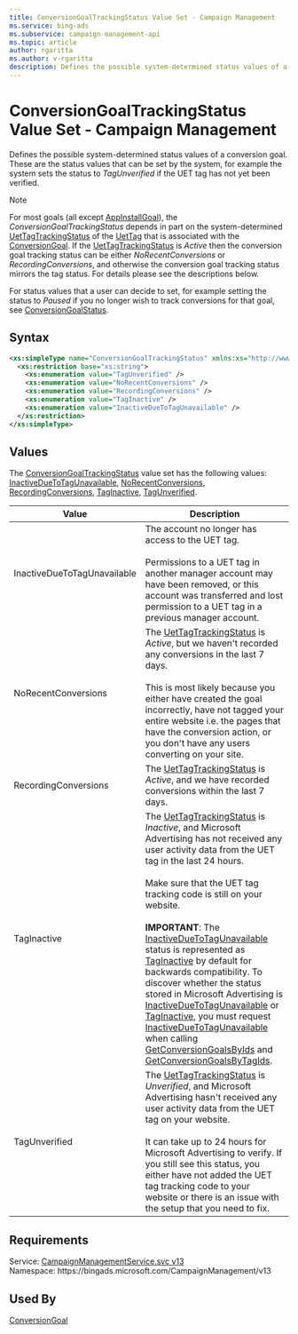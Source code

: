 ```yaml
---
title: ConversionGoalTrackingStatus Value Set - Campaign Management
ms.service: bing-ads
ms.subservice: campaign-management-api
ms.topic: article
author: rgaritta
ms.author: v-rgaritta
description: Defines the possible system-determined status values of a conversion goal.
---
```

# ConversionGoalTrackingStatus Value Set - Campaign Management
Defines the possible system-determined status values of a conversion goal. These are the status values that can be set by the system, for example the system sets the status to *TagUnverified* if the UET tag has not yet been verified. 

> [!NOTE]
> For most goals (all except [AppInstallGoal](appinstallgoal.md)), the *ConversionGoalTrackingStatus* depends in part on the system-determined [UetTagTrackingStatus](uettagtrackingstatus.md) of the [UetTag](uettag.md) that is associated with the [ConversionGoal](conversiongoal.md). If the [UetTagTrackingStatus](uettagtrackingstatus.md) is *Active* then the conversion goal tracking status can be either *NoRecentConversions* or *RecordingConversions*, and otherwise the conversion goal tracking status mirrors the tag status. For details please see the descriptions below. 

For status values that a user can decide to set, for example setting the status to *Paused* if you no longer wish to track conversions for that goal, see [ConversionGoalStatus](conversiongoalstatus.md).   

## Syntax
```xml
<xs:simpleType name="ConversionGoalTrackingStatus" xmlns:xs="http://www.w3.org/2001/XMLSchema">
  <xs:restriction base="xs:string">
    <xs:enumeration value="TagUnverified" />
    <xs:enumeration value="NoRecentConversions" />
    <xs:enumeration value="RecordingConversions" />
    <xs:enumeration value="TagInactive" />
    <xs:enumeration value="InactiveDueToTagUnavailable" />
  </xs:restriction>
</xs:simpleType>
```

## <a name="values"></a>Values

The [ConversionGoalTrackingStatus](conversiongoaltrackingstatus.md) value set has the following values: [InactiveDueToTagUnavailable](#inactiveduetotagunavailable), [NoRecentConversions](#norecentconversions), [RecordingConversions](#recordingconversions), [TagInactive](#taginactive), [TagUnverified](#tagunverified).

|Value|Description|
|-----------|---------------|
|<a name="inactiveduetotagunavailable"></a>InactiveDueToTagUnavailable|The account no longer has access to the UET tag.<br/><br/>Permissions to a UET tag in another manager account may have been removed, or this account was transferred and lost permission to a UET tag in a previous manager account.|
|<a name="norecentconversions"></a>NoRecentConversions|The [UetTagTrackingStatus](uettagtrackingstatus.md) is *Active*, but we haven't recorded any conversions in the last 7 days.<br/><br/>This is most likely because you either have created the goal incorrectly, have not tagged your entire website i.e. the pages that have the conversion action, or you don't have any users converting on your site.|
|<a name="recordingconversions"></a>RecordingConversions|The [UetTagTrackingStatus](uettagtrackingstatus.md) is *Active*, and we have recorded conversions within the last 7 days.|
|<a name="taginactive"></a>TagInactive|The [UetTagTrackingStatus](uettagtrackingstatus.md) is *Inactive*, and Microsoft Advertising has not received any user activity data from the UET tag in the last 24 hours.<br/><br/>Make sure that the UET tag tracking code is still on your website.<br/><br/>**IMPORTANT**: The [InactiveDueToTagUnavailable](#inactiveduetotagunavailable) status is represented as [TagInactive](#taginactive) by default for backwards compatibility. To discover whether the status stored in Microsoft Advertising is [InactiveDueToTagUnavailable](#inactiveduetotagunavailable) or [TagInactive](#taginactive), you must request [InactiveDueToTagUnavailable](conversiongoaladditionalfield.md#inactiveduetotagunavailable) when calling [GetConversionGoalsByIds](getconversiongoalsbyids.md) and [GetConversionGoalsByTagIds](getconversiongoalsbytagids.md).|
|<a name="tagunverified"></a>TagUnverified|The [UetTagTrackingStatus](uettagtrackingstatus.md) is *Unverified*, and Microsoft Advertising hasn't received any user activity data from the UET tag on your website.<br/><br/>It can take up to 24 hours for Microsoft Advertising to verify. If you still see this status, you either have not added the UET tag tracking code to your website or there is an issue with the setup that you need to fix.|

## Requirements
Service: [CampaignManagementService.svc v13](https://campaign.api.bingads.microsoft.com/Api/Advertiser/CampaignManagement/v13/CampaignManagementService.svc)  
Namespace: https\://bingads.microsoft.com/CampaignManagement/v13  

## Used By
[ConversionGoal](conversiongoal.md)  
